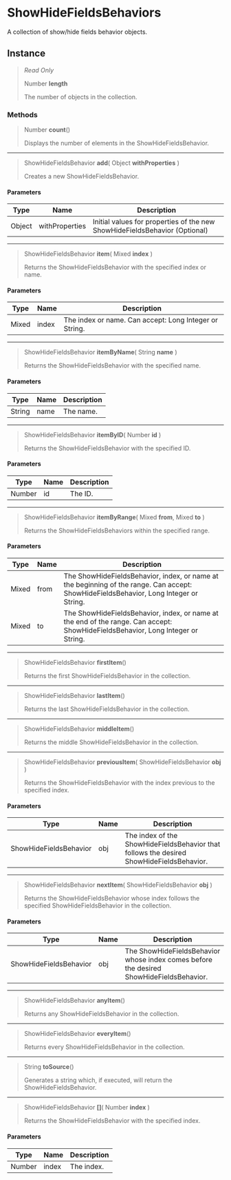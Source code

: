 # ShowHideFieldsBehaviors
A collection of show/hide fields behavior objects.

## Instance
> *Read Only* 
> 
> Number **length** 
>
> The number of objects in the collection.

### Methods
> Number **count**()
> 
> Displays the number of elements in the ShowHideFieldsBehavior.
*** 
> ShowHideFieldsBehavior **add**( Object **withProperties** )
> 
> Creates a new ShowHideFieldsBehavior.
#### Parameters
| Type | Name | Description |
|---|---|---|
| Object | withProperties | Initial values for properties of the new ShowHideFieldsBehavior (Optional) |

*** 
> ShowHideFieldsBehavior **item**( Mixed **index** )
> 
> Returns the ShowHideFieldsBehavior with the specified index or name.
#### Parameters
| Type | Name | Description |
|---|---|---|
| Mixed | index | The index or name. Can accept: Long Integer or String. |

*** 
> ShowHideFieldsBehavior **itemByName**( String **name** )
> 
> Returns the ShowHideFieldsBehavior with the specified name.
#### Parameters
| Type | Name | Description |
|---|---|---|
| String | name | The name. |

*** 
> ShowHideFieldsBehavior **itemByID**( Number **id** )
> 
> Returns the ShowHideFieldsBehavior with the specified ID.
#### Parameters
| Type | Name | Description |
|---|---|---|
| Number | id | The ID. |

*** 
> ShowHideFieldsBehavior **itemByRange**( Mixed **from**, Mixed **to** )
> 
> Returns the ShowHideFieldsBehaviors within the specified range.
#### Parameters
| Type | Name | Description |
|---|---|---|
| Mixed | from | The ShowHideFieldsBehavior, index, or name at the beginning of the range. Can accept: ShowHideFieldsBehavior, Long Integer or String. |
| Mixed | to | The ShowHideFieldsBehavior, index, or name at the end of the range. Can accept: ShowHideFieldsBehavior, Long Integer or String. |

*** 
> ShowHideFieldsBehavior **firstItem**()
> 
> Returns the first ShowHideFieldsBehavior in the collection.
*** 
> ShowHideFieldsBehavior **lastItem**()
> 
> Returns the last ShowHideFieldsBehavior in the collection.
*** 
> ShowHideFieldsBehavior **middleItem**()
> 
> Returns the middle ShowHideFieldsBehavior in the collection.
*** 
> ShowHideFieldsBehavior **previousItem**( ShowHideFieldsBehavior **obj** )
> 
> Returns the ShowHideFieldsBehavior with the index previous to the specified index.
#### Parameters
| Type | Name | Description |
|---|---|---|
| ShowHideFieldsBehavior | obj | The index of the ShowHideFieldsBehavior that follows the desired ShowHideFieldsBehavior. |

*** 
> ShowHideFieldsBehavior **nextItem**( ShowHideFieldsBehavior **obj** )
> 
> Returns the ShowHideFieldsBehavior whose index follows the specified ShowHideFieldsBehavior in the collection.
#### Parameters
| Type | Name | Description |
|---|---|---|
| ShowHideFieldsBehavior | obj | The ShowHideFieldsBehavior whose index comes before the desired ShowHideFieldsBehavior. |

*** 
> ShowHideFieldsBehavior **anyItem**()
> 
> Returns any ShowHideFieldsBehavior in the collection.
*** 
> ShowHideFieldsBehavior **everyItem**()
> 
> Returns every ShowHideFieldsBehavior in the collection.
*** 
> String **toSource**()
> 
> Generates a string which, if executed, will return the ShowHideFieldsBehavior.
*** 
> ShowHideFieldsBehavior **[]**( Number **index** )
> 
> Returns the ShowHideFieldsBehavior with the specified index.
#### Parameters
| Type | Name | Description |
|---|---|---|
| Number | index | The index. |


